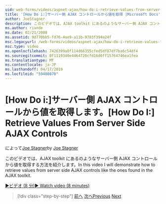 ```yaml
---
uid: web-forms/videos/aspnet-ajax/how-do-i-retrieve-values-from-server-side-ajax-controls
title: '[How Do i:]サーバー側 AJAX コントロールから値を取得 |Microsoft Docs'
author: JoeStagner
description: このビデオでは、AJAX toolkit にあるのようなサーバー側 AJAX コントロールから値を取得する方法を紹介します。
ms.author: riande
ms.date: 02/21/2008
ms.assetid: 9d770bb5-fd76-4ae9-a11b-9783f394a24f
msc.legacyurl: /web-forms/videos/aspnet-ajax/how-do-i-retrieve-values-from-server-side-ajax-controls
msc.type: video
ms.openlocfilehash: 7426399a0f114d66355cfed5df87df7ba6c54df4
ms.sourcegitcommit: 0f1119340e4464720cfd16d0ff15764746ea1fea
ms.translationtype: MT
ms.contentlocale: ja-JP
ms.lasthandoff: 04/17/2019
ms.locfileid: "59408070"
---
```

# <a name="how-do-i-retrieve-values-from-server-side-ajax-controls"></a><span data-ttu-id="4b1f5-103">[How Do i:]サーバー側 AJAX コントロールから値を取得します。</span><span class="sxs-lookup"><span data-stu-id="4b1f5-103">[How Do I:] Retrieve Values From Server Side AJAX Controls</span></span>

<span data-ttu-id="4b1f5-104">によって[Joe Stagner](https://github.com/JoeStagner)</span><span class="sxs-lookup"><span data-stu-id="4b1f5-104">by [Joe Stagner](https://github.com/JoeStagner)</span></span>

<span data-ttu-id="4b1f5-105">このビデオでは、AJAX toolkit にあるのようなサーバー側 AJAX コントロールから値を取得する方法を紹介します。</span><span class="sxs-lookup"><span data-stu-id="4b1f5-105">In this video I will demonstrate how to retrieve values from server side AJAX controls like the ones found in the AJAX toolkit.</span></span>

[<span data-ttu-id="4b1f5-106">&#9654;ビデオ (8 分)</span><span class="sxs-lookup"><span data-stu-id="4b1f5-106">&#9654; Watch video (8 minutes)</span></span>](https://channel9.msdn.com/Blogs/ASP-NET-Site-Videos/how-do-i-retrieve-values-from-server-side-ajax-controls)

> [!div class="step-by-step"]
> <span data-ttu-id="4b1f5-107">[前へ](how-do-i-associate-ajax-client-behavior-with-an-aspnet-server-control.md)
> [次へ](two-simple-techniques-for-triggering-updates-to-update-panels.md)</span><span class="sxs-lookup"><span data-stu-id="4b1f5-107">[Previous](how-do-i-associate-ajax-client-behavior-with-an-aspnet-server-control.md)
[Next](two-simple-techniques-for-triggering-updates-to-update-panels.md)</span></span>
